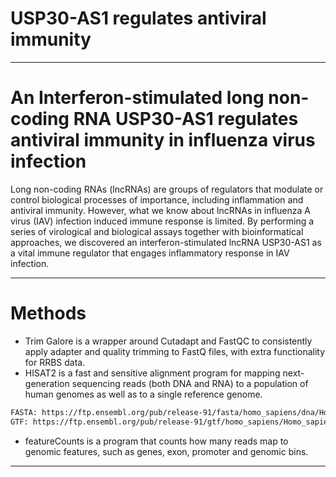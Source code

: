 # USP30-AS1 regulates antiviral immunity

***
# An Interferon-stimulated long non-coding RNA USP30-AS1 regulates antiviral immunity in influenza virus infection
Long non-coding RNAs (lncRNAs) are groups of regulators that modulate or control biological processes of importance, including inflammation and antiviral immunity. However, what we know about lncRNAs in influenza A virus (IAV) infection induced immune response is limited. By performing a series of virological and biological assays together with bioinformatical approaches, we discovered an interferon-stimulated lncRNA USP30-AS1 as a vital immune regulator that engages inflammatory response in IAV infection.
***

# Methods
- Trim Galore is a wrapper around Cutadapt and FastQC to consistently apply adapter and quality trimming to FastQ files, with extra functionality for RRBS data.
- HISAT2 is a fast and sensitive alignment program for mapping next-generation sequencing reads (both DNA and RNA) to a population of human genomes as well as to a single reference genome.
```bash
FASTA: https://ftp.ensembl.org/pub/release-91/fasta/homo_sapiens/dna/Homo_sapiens.GRCh38.dna.toplevel.fa.gz
GTF: https://ftp.ensembl.org/pub/release-91/gtf/homo_sapiens/Homo_sapiens.GRCh38.91.gtf.gz
```
- featureCounts is a program that counts how many reads map to genomic features, such as genes, exon, promoter and genomic bins.
***
